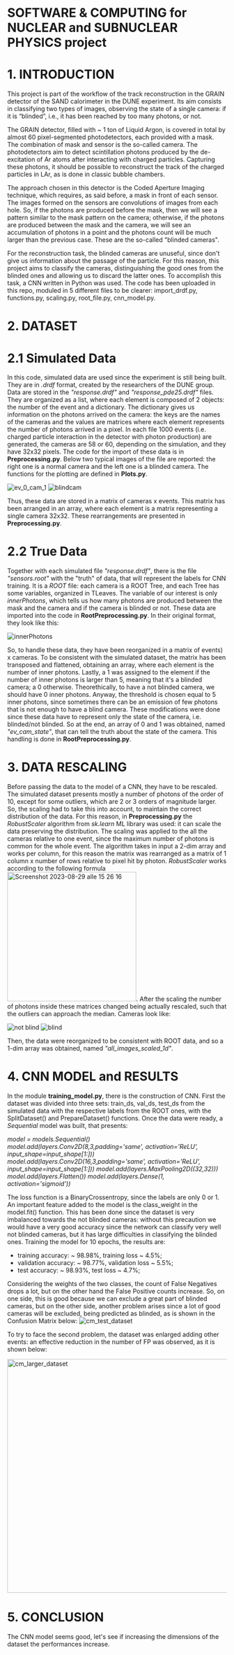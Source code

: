 # SOFTWARE & COMPUTING for NUCLEAR and SUBNUCLEAR PHYSICS project
# 1. INTRODUCTION
This project is part of the workflow of the track reconstruction in the GRAIN detector of the SAND calorimeter in the DUNE experiment. Its aim consists in classifying two types of images, observing the state of a single camera: if it is “blinded”, i.e., it has been reached by too many photons, or not.

The GRAIN detector, filled with ~ 1 ton of Liquid Argon, is covered in total by almost 60 pixel-segmented photodetectors, each provided with a mask. The combination of mask and sensor is the so-called camera. The photodetectors aim to detect scintillation photons produced by the de-excitation of Ar atoms after interacting with charged particles. Capturing these photons, it should be possible to reconstruct the track of the charged particles in LAr, as is done in classic bubble chambers.

The approach chosen in this detector is the Coded Aperture Imaging technique, which requires, as said before, a mask in front of each sensor. The images formed on the sensors are convolutions of images from each hole. So, if the photons are produced before the mask, then we will see a pattern similar to the mask pattern on the camera; otherwise, if the photons are produced between the mask and the camera, we will see an accumulation of photons in a point and the photons count will be much larger than the previous case. These are the so-called "blinded cameras".

For the reconstruction task, the blinded cameras are unuseful, since don't give us information about the passage of the particle. For this reason, this project aims to classify the cameras, distinguishing the good ones from the blinded ones and allowing us to discard the latter ones. To accomplish this task, a CNN written in Python was used. The code has been uploaded in this repo, moduled in 5 different files to be clearer: import_drdf.py, functions.py, scaling.py, root_file.py, cnn_model.py.

# 2. DATASET
# 2.1 Simulated Data
In this code, simulated data are used since the experiment is still being built. They are in _.drdf_ format, created by the researchers of the DUNE group. Data are stored in the _"response.drdf"_ and _"response_pde25.drdf"_ files. They are organized as a list, where each element is composed of 2 objects: the number of the event and a dictionary. The dictionary gives us information on the photons arrived on the camera: the keys are the names of the cameras and the values are matrices where each element represents the number of photons arrived in a pixel. In each file 1000 events (i.e. charged particle interaction in the detector with photon production) are generated, the cameras are 58 or 60, depending on the simulation, and they have 32x32 pixels. The code for the import of these data is in **Preprocessing.py**. 
Below two typical images of the file are reported: the right one is a normal camera and the left one is a blinded camera. The functions for the plotting are defined in **Plots.py**.

![ev_0_cam_1](https://github.com/giacomo-santoni/SC-project/assets/133137485/25a9b943-60e5-4cca-9ec6-d2557ce180a6)                               ![blindcam](https://github.com/giacomo-santoni/SC-project/assets/133137485/eab6400d-084f-4fa2-915d-9771940680f2)

Thus, these data are stored in a matrix of cameras x events. This matrix has been arranged in an array, where each element is a matrix representing a single camera 32x32. These rearrangements are presented in **Preprocessing.py**.

# 2.2 True Data
Together with each simulated file _"response.drdf"_, there is the file _"sensors.root"_ with the "truth" of data, that will represent the labels for CNN training. It is a _ROOT_ file: each camera is a ROOT Tree, and each Tree has some variables, organized in TLeaves. The variable of our interest is only _innerPhotons_, which tells us how many photons are produced between the mask and the camera and if the camera is blinded or not. These data are imported into the code in **RootPreprocessing.py**. In their original format, they look like this: 

![innerPhotons](https://github.com/giacomo-santoni/SC-project/assets/133137485/1e487172-6256-47aa-b413-8db6b020923e)


So, to handle these data, they have been reorganized in a matrix of events) x cameras. To be consistent with the simulated dataset, the matrix has been transposed and flattened, obtaining an array, where each element is the number of inner photons. Lastly, a 1 was assigned to the element if the number of inner photons is larger than 5, meaning that it's a blinded camera; a 0 otherwise. Theorethically, to have a not blinded camera, we should have 0 inner photons. Anyway, the threshold is chosen equal to 5 inner photons, since sometimes there can be an emission of few photons that is not enough to have a blind camera. 
These modifications were done since these data have to represent only the state of the camera, i.e. blinded/not blinded. So at the end, an array of 0 and 1 was obtained, named _"ev_cam_state"_, that can tell the truth about the state of the camera. This handling is done in **RootPreprocessing.py**.

# 3. DATA RESCALING
Before passing the data to the model of a CNN, they have to be rescaled. The simulated dataset presents mostly a number of photons of the order of 10, except for some outliers, which are 2 or 3 orders of magnitude larger. So, the scaling had to take this into account, to maintain the correct distribution of the data. For this reason, in **Preprocessing.py** the _RobustScaler_ algorithm from _sk.learn_ ML library was used: it can scale the data preserving the distribution. The scaling was applied to the all the cameras relative to one event, since the maximum number of photons is common for the whole event. The algorithm takes in input a 2-dim array and works per column, for this reason the matrix was rearranged as a matrix of 1 column x number of rows relative to pixel hit by photon. _RobustScaler_ works according to the following formula <img width="296" alt="Screenshot 2023-08-29 alle 15 26 16" src="https://github.com/giacomo-santoni/SC-project/assets/133137485/4bd36bad-3fe2-426c-8afe-1952f0239f7d">.
After the scaling the number of photons inside these matrices changed being actually rescaled, such that the outliers can approach the median. Cameras look like: 

![not blind](https://github.com/giacomo-santoni/SC-project/assets/133137485/08688fad-36c3-419f-a707-5583e669cd50) ![blind](https://github.com/giacomo-santoni/SC-project/assets/133137485/01bb4192-2e36-485a-81e5-1ca03e8cad1a)

Then, the data were reorganized to be consistent with ROOT data, and so a 1-dim array was obtained, named _"all_images_scaled_1d"_.

# 4. CNN MODEL and RESULTS
In the module **training_model.py**, there is the construction of CNN. First the dataset was divided into three sets: train_ds, val_ds, test_ds from the simulated data with the respective labels from the ROOT ones, with the SplitDataset() and PrepareDataset() functions.
Once the data were ready, a _Sequential_ model was built, that presents:

_model = models.Sequential()
model.add(layers.Conv2D(8,3,padding='same', activation='ReLU', input_shape=input_shape[1:]))
model.add(layers.Conv2D(16,3,padding='same', activation='ReLU', input_shape=input_shape[1:]))
model.add(layers.MaxPooling2D((32,32)))
model.add(layers.Flatten())
model.add(layers.Dense(1, activation='sigmoid'))_


The loss function is a BinaryCrossentropy, since the labels are only 0 or 1. 
An important feature added to the model is the class_weight in the model.fit() function. This has been done since the dataset is very imbalanced towards the not blinded cameras: without this precaution we would have a very good accuracy since the network can classify very well not blinded cameras, but it has large difficulties in classifying the blinded ones. Training the model for 10 epochs, the results are: 
- training accuracy: ~ 98.98%, training loss ~ 4.5%;
- validation accuracy: ~ 98.77%, validation loss ~ 5.5%;
- test accuracy: ~ 98.93%, test loss ~ 4.7%;

Considering the weights of the two classes, the count of False Negatives drops a lot, but on the other hand the False Positive counts increase.
So, on one side, this is good because we can exclude a great part of blinded cameras, but on the other side, another problem arises since a lot of good cameras will be excluded, being predicted as blinded, as is shown in the Confusion Matrix below: 
![cm_test_dataset](https://github.com/giacomo-santoni/SC-project/assets/133137485/7c276d14-1009-4dc6-bb71-7bd3c9ba35f0)

To try to face the second problem, the dataset was enlarged adding other events: an effective reduction in the number of FP was observed, as it is shown below:

<img width="535" alt="cm_larger_dataset" src="https://github.com/giacomo-santoni/SC-project/assets/133137485/71717842-d750-4aed-a74d-439b6769cc35">




# 5. CONCLUSION
The CNN model seems good, let's see if increasing the dimensions of the dataset the performances increase.

